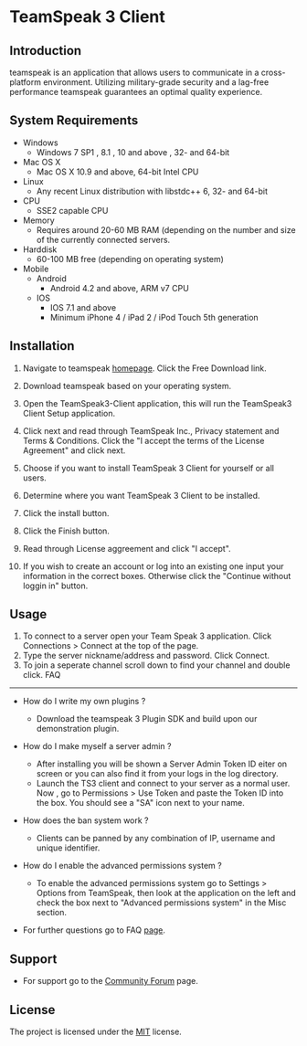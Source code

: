 # TeamSpeak 3 Client


Introduction
------------
teamspeak is an application that allows users to communicate in a cross-platform environment.
Utilizing military-grade security and a lag-free performance teamspeak guarantees an optimal quality
experience. 

System Requirements
-------------
* Windows 
  * Windows 7 SP1 , 8.1 , 10 and above , 32- and 64-bit
* Mac OS X
  * Mac OS X 10.9 and above, 64-bit Intel CPU
* Linux
  * Any recent Linux distribution with libstdc++ 6, 32-
    and 64-bit
* CPU
  * SSE2 capable CPU
* Memory
  * Requires around 20-60 MB RAM (depending on the number
    and size of the currently connected servers.
* Harddisk
  * 60-100 MB free (depending on operating system)
* Mobile
  * Android
    * Android 4.2 and above, ARM v7 CPU
  * IOS
    * IOS 7.1 and above
    * Minimum iPhone 4 / iPad 2 / iPod Touch 5th 
      generation

Installation
------------
1. Navigate to teamspeak [homepage](https://www.teamspeak.com/en/).
   Click the Free Download link.  

2. Download teamspeak based on your operating system.

3. Open the TeamSpeak3-Client application, this will 
   run the TeamSpeak3 Client Setup application.

4. Click next and read through TeamSpeak Inc., Privacy
   statement and Terms & Conditions. Click the "I accept 
   the terms of the License Agreement" and click next.
   
5. Choose if you want to install TeamSpeak 3 Client for 
   yourself or all users.

6. Determine where you want TeamSpeak 3 Client to be 
   installed.
   
7. Click the install button.

8. Click the Finish button.

9. Read through License aggreement and click "I accept".

10. If you wish to create an account or log into an existing
    one input your information in the correct boxes. Otherwise
    click the "Continue without loggin in" button.


Usage
-----
1. To connect to a server open your Team Speak 3 application. Click 
   Connections > Connect at the top of the page.
2. Type the server nickname/address and password. Click Connect.
3. To join a seperate channel scroll down to find your channel and double
   click. 
FAQ
----
* How do I write my own plugins ?
  * Download the teamspeak 3 Plugin SDK and build upon our demonstration plugin. 

* How do I make myself a server admin ? 
  * After installing you will be shown a Server Admin Token ID eiter on screen    or you can also find it from your logs in the log directory. 
  * Launch the TS3 client and connect to your server as a normal user. Now , go to Permissions > Use Token and paste the Token ID into the box. You should see a "SA" icon next to your name.

* How does the ban system work ?
  * Clients can be panned by any combination of IP, username and unique identifier.
* How do I enable the advanced permissions system ?
  * To enable the advanced permissions system go to Settings > Options from TeamSpeak, then look at the application on the left and check the box next to "Advanced permissions system" in the Misc section.
* For further questions go to FAQ [page](https://support.teamspeak.com/hc/en-us).

Support
-------
* For support go to the [Community Forum](https://forum.teamspeak.com) page.

License
-------
The project is licensed under the [MIT](https://github.com/JacobMazzarese/README.md/blob/main/LICENSE) license.
